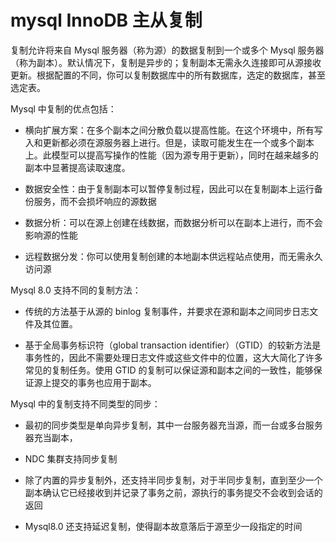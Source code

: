 # mysql InnoDB 主从复制

复制允许将来自 Mysql 服务器（称为源）的数据复制到一个或多个 Mysql 服务器（称为副本）。默认情况下，复制是异步的；复制副本无需永久连接即可从源接收更新。根据配置的不同，你可以复制数据库中的所有数据库，选定的数据库，甚至选定表。

Mysql 中复制的优点包括：

- 横向扩展方案：在多个副本之间分散负载以提高性能。在这个环境中，所有写入和更新都必须在源服务器上进行。但是，读取可能发生在一个或多个副本上。此模型可以提高写操作的性能（因为源专用于更新），同时在越来越多的副本中显著提高读取速度。

- 数据安全性：由于复制副本可以暂停复制过程，因此可以在复制副本上运行备份服务，而不会损坏响应的源数据

- 数据分析：可以在源上创建在线数据，而数据分析可以在副本上进行，而不会影响源的性能

- 远程数据分发：你可以使用复制创建的本地副本供远程站点使用，而无需永久访问源

Mysql 8.0 支持不同的复制方法：

- 传统的方法基于从源的 binlog 复制事件，并要求在源和副本之间同步日志文件及其位置。

- 基于全局事务标识符（global transaction identifier）（GTID）的较新方法是事务性的，因此不需要处理日志文件或这些文件中的位置，这大大简化了许多常见的复制任务。使用 GTID
  的复制可以保证源和副本之间的一致性，能够保证源上提交的事务也应用于副本。

Mysql 中的复制支持不同类型的同步：

- 最初的同步类型是单向异步复制，其中一台服务器充当源，而一台或多台服务器充当副本，

- NDC 集群支持同步复制

- 除了内置的异步复制外，还支持半同步复制，对于半同步复制，直到至少一个副本确认它已经接收到并记录了事务之前，源执行的事务提交不会收到会话的返回

- Mysql8.0 还支持延迟复制，使得副本故意落后于源至少一段指定的时间